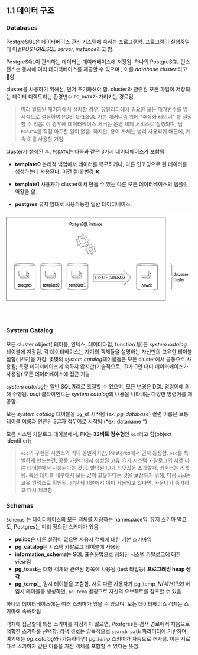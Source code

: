 

## 1.1  데이터 구조

### **Databases**

PostgreSQL은 데이터베이스 관리 시스템에 속하는 프로그램임. 프로그램이 실행중일때 이걸*POSTGRESQL server, instance*라고 함.

PostgreSQL이 관리하는 데이터는 데이터베이스에 저장됨. 하나의 PostgreSQL 인스턴스는 동시에 여러 데이터베이스를 제공할 수 있으며 ; 이를 *database cluster* 라고 함.

cluster를 사용하기 위해선, 먼저 초기화해야 함. cluster와 관련된 모든 파일이 저장되는 데이터 디렉토리는 환경변수 `PG_DATA`가 가리키는 경로임.

> 미리 빌드된 패키지에서 설치할 경우, 유틸리티에서 필요한 모든 매개변수를 명시적으로 설정하여 POSTGRESQL 기본 매커니즘 위에 "추상화 레이어" 를 설정할 수 있음. 이 경우에 데이터베이스 서버는 운영 체제 서비스로 실행되며, 님 `PGDATA`를 직접 마주할 일이 없음. 
> 하지만, 용어 자체는 널리 사용되기 때문에, 계속 이를 사용할 거임.


cluster가 생성된 후, `PGDATA`는 다음과 같은 3가지 데이터베이스가 포함됨.

-  **template0** 논리적 백업에서 데이터를 복구하거나, 다른 인코딩으로 된 데이터를 생성하는데 사용된다; 이건 절대 변경 ❌.
 
- **template1** 사용자가 cluster에서 만들 수  있는 다른 모든 데이터베이스의 템플릿 역활을 함.

-  **postgres** 유저 맘대로 사용가능한 일반 데이터베이스.

![](_static/CleanShot%20-000052.png)

<br>

### **System Catalog**

모든 cluster object( 테이블, 인덱스, 데이터타입, function 등)은 *system catalog* 테이블에 저장됨. 각 데이터베이스는 자기의 객체들을 설명하는 자신만의 고유한 테이블 집합( 뷰도)을 가짐.
몇몇의 *system catalog*테이블들은 모든 cluster에서 공통으로 사용됨; 특정 데이터베이스에 속하지 않지만(기술적으로, ID가 0인 더미 데이터베이스가 사용됨) 모든 데이터베이스에 접근 가능

*system catalog*는 일반 SQL쿼리로 조절할 수 있으며, 모든 변경은 DDL 명령어에 의해 수행됨.
*psql* 클라이언트는 *system catalog*의 내용을 나타내는 다양한 명령어를 제공함.

모든 *system catalog* 테이블을 `pg_`로 시작됨  (*ex: pg_database*)  컬럼 이름은 보통 테이블 이름과 연관된 3글자 접두어로 시작됨 (*ex: dataname *)

모든 시스템 카탈로그 테이블에서, PK는 **32비트 정수형**인 `oid`라고 함(object identifier); 

> `oid`의 구현은 시퀀스와 거의 동일하지만, Postgres에서 먼져 등장함. `oid`를 특별하게 만드는건, 공통 카운터에서 생성된 고유 ID가 시스템 카탈로그의 서로 다른 테이블에서  사용된다는 것임.
> 할당된 ID가 최댓값을 초과할때, 카운터는 리셋됨. 특정 테이블 내부에서 모든 값이 고유하다는 것을 보장하기 위해,  다음 `oid`는 고유 인덱스로 확인됨. 만일 테이블에서 이미 사용되고 있다면, 카운터가 증가하고 다시 체크함



### **Schemas**

`Schemas` 는 데이터베이스의 모든 객체를 저장하는 namespace임. 유저 스키마 말고도, Postgres는 미리 정의된 스키마가 있음

- **pulibc**은 다른 설정이 없으면 사용자 객체에 대한 기본 스키마임
- **pg_catalog**는 시스템 카탈로그 테이블에 사용됨
- **information_schema**는 SQL 표준문법으로 정의된 시스템 카탈로그에 대한  *view*임
- **pg_toast**는 대형 객체와 관련된 항목에 사용됨 (text 타입등) **프로그래밍 heap 생각**
- **pg_temp**는 임시 테이블을 포함함. 서로 다른 사용자가 pg_temp_*N(세션번호)* 에 임시 테이블을 생성하면, `pg_temp` 별칭으로 자신의 오브젝트를 참조할 수 있음

하나의 데이터베이스에는 여러 스키마가 있을 수 있으며, 모든 데이터베이스 객체는 스키마에 속해야됨

객체에 접근할때 특정 스키마를 지정하지 않으면, Postgres는 검색 경로에서 처음으로 적합한 스키마를 선택함.
검색 경로는 암묵적으로 `search-path` 파라미터에 기반하며, 여기에는 *pg_catalog*와 (가능하다면) *pg_temp* 스키마가 자동으로 추가됨. 이는 서로 다르 스키마가 같은 이름을 가진 객체를 포함할 수 있다는 뜻임.





